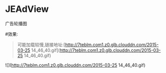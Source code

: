 # JEAdView
广告轮播图

#效果:

> 可能加载较慢,链接地址:[http://7teblm.com1.z0.glb.clouddn.com/2015-03-25 14_46_40.gif](http://7teblm.com1.z0.glb.clouddn.com/2015-03-25 14_46_40.gif)

![](http://7teblm.com1.z0.glb.clouddn.com/2015-03-25 14_46_40.gif)
